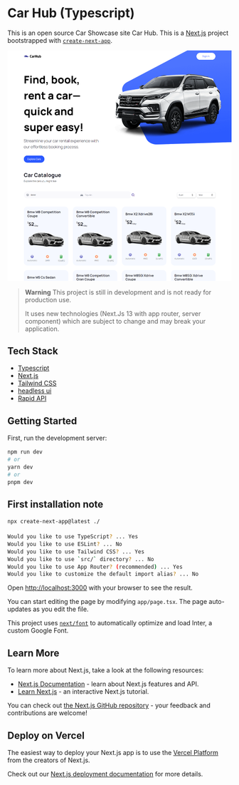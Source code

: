# Car Hub (Typescript)

This is an open source Car Showcase site Car Hub. This is a [Next.js](https://nextjs.org/) project bootstrapped with [`create-next-app`](https://github.com/vercel/next.js/tree/canary/packages/create-next-app).

[![Car Hub](./public/screenshot/car-hub.png)](https://car-showcase-m-rizki.vercel.app/)

> **Warning**
> This project is still in development and is not ready for production use.
>
> It uses new technologies (Next.Js 13 with app router, server component) which are subject to change and may break your application.

## Tech Stack

- [Typescript](https://www.typescriptlang.org/)
- [Next.js](https://nextjs.org)
- [Tailwind CSS](https://tailwindcss.com)
- [headless ui](https://headlessui.com/)
- [Rapid API](https://rapidapi.com/hub)

## Getting Started

First, run the development server:

```bash
npm run dev
# or
yarn dev
# or
pnpm dev
```

## First installation note

```bash
npx create-next-app@latest ./

Would you like to use TypeScript? ... Yes
Would you like to use ESLint? ... No
Would you like to use Tailwind CSS? ... Yes
Would you like to use `src/` directory? ... No
Would you like to use App Router? (recommended) ... Yes
Would you like to customize the default import alias? ... No
```

Open [http://localhost:3000](http://localhost:3000) with your browser to see the result.

You can start editing the page by modifying `app/page.tsx`. The page auto-updates as you edit the file.

This project uses [`next/font`](https://nextjs.org/docs/basic-features/font-optimization) to automatically optimize and load Inter, a custom Google Font.

## Learn More

To learn more about Next.js, take a look at the following resources:

- [Next.js Documentation](https://nextjs.org/docs) - learn about Next.js features and API.
- [Learn Next.js](https://nextjs.org/learn) - an interactive Next.js tutorial.

You can check out [the Next.js GitHub repository](https://github.com/vercel/next.js/) - your feedback and contributions are welcome!

## Deploy on Vercel

The easiest way to deploy your Next.js app is to use the [Vercel Platform](https://vercel.com/new?utm_medium=default-template&filter=next.js&utm_source=create-next-app&utm_campaign=create-next-app-readme) from the creators of Next.js.

Check out our [Next.js deployment documentation](https://nextjs.org/docs/deployment) for more details.
